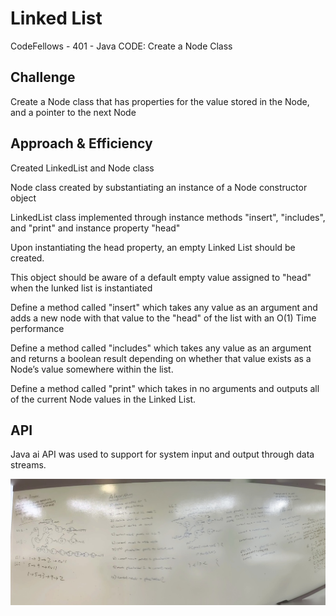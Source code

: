 # Linked List
CodeFellows - 401 - Java
CODE: Create a Node Class
## Challenge
Create a Node class that has properties for the value stored in the Node, and a pointer to the next Node

 ## Approach & Efficiency
Created LinkedList and Node class

Node class created by substantiating an instance of a Node constructor object

LinkedList class implemented through instance methods "insert", "includes", and "print" and instance property "head"

Upon instantiating the head property, an empty Linked List should be created.

This object should be aware of a default empty value assigned to "head" when the lunked list is instantiated

Define a method called "insert" which takes any value as an argument and adds a new node with that value to the "head" of the list with an O(1) Time performance

Define a method called "includes" which takes any value as an argument and returns a boolean result depending on whether that value exists as a Node’s value somewhere within the list.

Define a method called "print" which takes in no arguments and outputs all of the current Node values in the Linked List.

## API

Java ai API was used to support for system input and output through data streams.

<!-- Embedded whiteboard image -->
![ll_merge](../ll_merge.jpg)